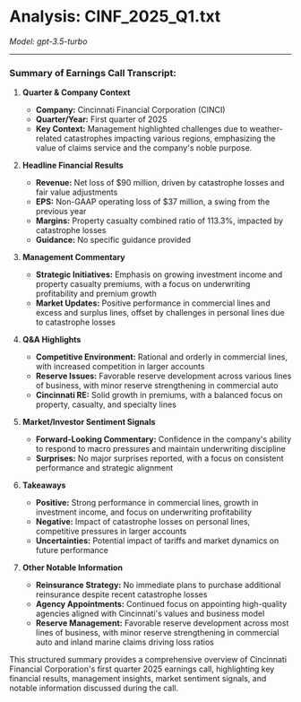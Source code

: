 # Analysis: CINF_2025_Q1.txt

*Model: gpt-3.5-turbo*

---

### Summary of Earnings Call Transcript:

1. **Quarter & Company Context**
   - **Company:** Cincinnati Financial Corporation (CINCI)
   - **Quarter/Year:** First quarter of 2025
   - **Key Context:** Management highlighted challenges due to weather-related catastrophes impacting various regions, emphasizing the value of claims service and the company's noble purpose.

2. **Headline Financial Results**
   - **Revenue:** Net loss of $90 million, driven by catastrophe losses and fair value adjustments
   - **EPS:** Non-GAAP operating loss of $37 million, a swing from the previous year
   - **Margins:** Property casualty combined ratio of 113.3%, impacted by catastrophe losses
   - **Guidance:** No specific guidance provided

3. **Management Commentary**
   - **Strategic Initiatives:** Emphasis on growing investment income and property casualty premiums, with a focus on underwriting profitability and premium growth
   - **Market Updates:** Positive performance in commercial lines and excess and surplus lines, offset by challenges in personal lines due to catastrophe losses

4. **Q&A Highlights**
   - **Competitive Environment:** Rational and orderly in commercial lines, with increased competition in larger accounts
   - **Reserve Issues:** Favorable reserve development across various lines of business, with minor reserve strengthening in commercial auto
   - **Cincinnati RE:** Solid growth in premiums, with a balanced focus on property, casualty, and specialty lines

5. **Market/Investor Sentiment Signals**
   - **Forward-Looking Commentary:** Confidence in the company's ability to respond to macro pressures and maintain underwriting discipline
   - **Surprises:** No major surprises reported, with a focus on consistent performance and strategic alignment

6. **Takeaways**
   - **Positive:** Strong performance in commercial lines, growth in investment income, and focus on underwriting profitability
   - **Negative:** Impact of catastrophe losses on personal lines, competitive pressures in larger accounts
   - **Uncertainties:** Potential impact of tariffs and market dynamics on future performance

7. **Other Notable Information**
   - **Reinsurance Strategy:** No immediate plans to purchase additional reinsurance despite recent catastrophe losses
   - **Agency Appointments:** Continued focus on appointing high-quality agencies aligned with Cincinnati's values and business model
   - **Reserve Management:** Favorable reserve development across most lines of business, with minor reserve strengthening in commercial auto and inland marine claims driving loss ratios

This structured summary provides a comprehensive overview of Cincinnati Financial Corporation's first quarter 2025 earnings call, highlighting key financial results, management insights, market sentiment signals, and notable information discussed during the call.